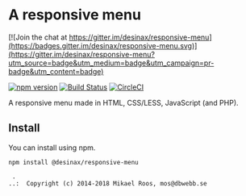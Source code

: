 A responsive menu
=======================

[![Join the chat at https://gitter.im/desinax/responsive-menu](https://badges.gitter.im/desinax/responsive-menu.svg)](https://gitter.im/desinax/responsive-menu?utm_source=badge&utm_medium=badge&utm_campaign=pr-badge&utm_content=badge)

[![npm version](https://badge.fury.io/js/desinax-responsive-menu.svg)](https://badge.fury.io/js/desinax-responsive-menu)
[![Build Status](https://travis-ci.org/desinax/responsive-menu.svg?branch=master)](https://travis-ci.org/desinax/responsive-menu)
[![CircleCI](https://circleci.com/gh/desinax/responsive-menu.svg?style=svg)](https://circleci.com/gh/desinax/responsive-menu)

A responsive menu made in HTML, CSS/LESS, JavaScript (and PHP).



Install
-------------------------------

You can install using npm.

```text
npm install @desinax/responsive-menu
```



```
 . 
..:  Copyright (c) 2014-2018 Mikael Roos, mos@dbwebb.se 
```
